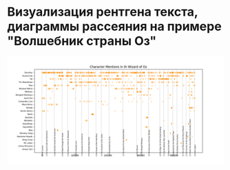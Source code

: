 # Визуализация рентгена текста, диаграммы рассеяния на примере "Волшебник страны Оз"

![](https://raw.githubusercontent.com/rw404/analysis_of_text_data/main/Visuallization/Text_rentgen/Rentgen_Diagram.png)
